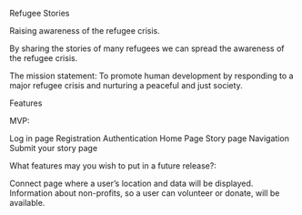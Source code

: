 Refugee Stories



Raising awareness of the refugee crisis.
	
By sharing the stories of many refugees we can spread the awareness of the refugee crisis.

The  mission statement:
To promote human development by responding to a major refugee crisis and nurturing a peaceful and just society.

Features

MVP:

Log in page
Registration
Authentication
Home Page
Story page
Navigation
Submit your story page

What features may you wish to put in a future release?:

Connect page where a user’s location and data will be displayed. Information about non-profits, so a user can volunteer or donate, will be available.
    

